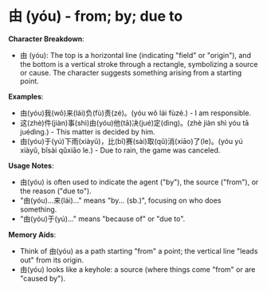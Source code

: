 # **由 (yóu) - from; by; due to**

**Character Breakdown**:  
- 由 (yóu): The top is a horizontal line (indicating "field" or "origin"), and the bottom is a vertical stroke through a rectangle, symbolizing a source or cause. The character suggests something arising from a starting point.

**Examples**:  
- 由(yóu)我(wǒ)来(lái)负(fù)责(zé)。(yóu wǒ lái fùzé.) - I am responsible.  
- 这(zhè)件(jiàn)事(shì)由(yóu)他(tā)决(jué)定(dìng)。(zhè jiàn shì yóu tā juédìng.) - This matter is decided by him.  
- 由(yóu)于(yú)下雨(xiàyǔ)，比(bǐ)赛(sài)取(qǔ)消(xiāo)了(le)。(yóu yú xiàyǔ, bǐsài qǔxiāo le.) - Due to rain, the game was canceled.

**Usage Notes**:  
- 由(yóu) is often used to indicate the agent ("by"), the source ("from"), or the reason ("due to").  
- "由(yóu)...来(lái)..." means "by... (sb.)", focusing on who does something.  
- "由(yóu)于(yú)..." means "because of" or "due to".

**Memory Aids**:  
- Think of 由(yóu) as a path starting "from" a point; the vertical line "leads out" from its origin.  
- 由(yóu) looks like a keyhole: a source (where things come "from" or are "caused by").